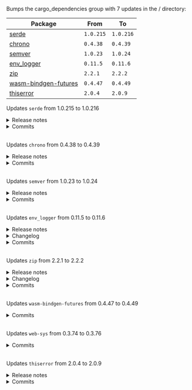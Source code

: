 Bumps the cargo_dependencies group with 7 updates in the / directory:

| Package | From | To |
| --- | --- | --- |
| [serde](https://github.com/serde-rs/serde) | `1.0.215` | `1.0.216` |
| [chrono](https://github.com/chronotope/chrono) | `0.4.38` | `0.4.39` |
| [semver](https://github.com/dtolnay/semver) | `1.0.23` | `1.0.24` |
| [env_logger](https://github.com/rust-cli/env_logger) | `0.11.5` | `0.11.6` |
| [zip](https://github.com/zip-rs/zip2) | `2.2.1` | `2.2.2` |
| [wasm-bindgen-futures](https://github.com/rustwasm/wasm-bindgen) | `0.4.47` | `0.4.49` |
| [thiserror](https://github.com/dtolnay/thiserror) | `2.0.4` | `2.0.9` |


Updates `serde` from 1.0.215 to 1.0.216
<details>
<summary>Release notes</summary>
<p><em>Sourced from <a href="https://github.com/serde-rs/serde/releases">serde's releases</a>.</em></p>
<blockquote>
<h2>v1.0.216</h2>
<ul>
<li>Mark all generated impls with #[automatically_derived] to exclude from code coverage (<a href="https://redirect.github.com/serde-rs/serde/issues/2866">#2866</a>, <a href="https://redirect.github.com/serde-rs/serde/issues/2868">#2868</a>, thanks <a href="https://github.com/tdittr"><code>@​tdittr</code></a>)</li>
</ul>
</blockquote>
</details>
<details>
<summary>Commits</summary>
<ul>
<li><a href="https://github.com/serde-rs/serde/commit/ad8dd4148b5fabf0d643d4de604a0616f2796506"><code>ad8dd41</code></a> Release 1.0.216</li>
<li><a href="https://github.com/serde-rs/serde/commit/f91d2ed9aef4d7e86171333ff745f40ee6e83692"><code>f91d2ed</code></a> Merge pull request <a href="https://redirect.github.com/serde-rs/serde/issues/2868">#2868</a> from dtolnay/automaticallyderived</li>
<li><a href="https://github.com/serde-rs/serde/commit/9497463718813e83b69db4343bb6e8db5f28441e"><code>9497463</code></a> Mark all generated trait impls as #[automatically_derived]</li>
<li><a href="https://github.com/serde-rs/serde/commit/46e9ecfcdd5216929ebcf29e76adc072412c5380"><code>46e9ecf</code></a> Merge pull request <a href="https://redirect.github.com/serde-rs/serde/issues/2866">#2866</a> from tdittr/mark-visitors-as-generated</li>
<li><a href="https://github.com/serde-rs/serde/commit/e9c399c822aad494ab1e935a95f1a591a99b44ad"><code>e9c399c</code></a> Mark generated <code>impl de::Visitor</code> blocks as <code>#[automatically_derived]</code></li>
<li><a href="https://github.com/serde-rs/serde/commit/b9dbfcb4ac3b7a663d9efc6eb1387c62302a6fb4"><code>b9dbfcb</code></a> Switch out fnv in favor of foldhash in test</li>
<li><a href="https://github.com/serde-rs/serde/commit/c270e27a4d37f008c199523f223843e8659b7fd9"><code>c270e27</code></a> Use BuildHasher instead of Hasher in collection macros</li>
<li><a href="https://github.com/serde-rs/serde/commit/0307f604ea5ca91de1f65d1db075d5cc5abb00ad"><code>0307f60</code></a> Resolve question_mark clippy lint in build script</li>
<li>See full diff in <a href="https://github.com/serde-rs/serde/compare/v1.0.215...v1.0.216">compare view</a></li>
</ul>
</details>
<br />

Updates `chrono` from 0.4.38 to 0.4.39
<details>
<summary>Release notes</summary>
<p><em>Sourced from <a href="https://github.com/chronotope/chrono/releases">chrono's releases</a>.</em></p>
<blockquote>
<h2>0.4.39</h2>
<h2>What's Changed</h2>
<ul>
<li><a href="https://redirect.github.com/chronotope/chrono/issues/1577">#1577</a>: Changed years_since documentation to match its implementation by <a href="https://github.com/Taxalo"><code>@​Taxalo</code></a> in <a href="https://redirect.github.com/chronotope/chrono/pull/1578">chronotope/chrono#1578</a></li>
<li>Remove obsolete weird feature guard by <a href="https://github.com/djc"><code>@​djc</code></a> in <a href="https://redirect.github.com/chronotope/chrono/pull/1582">chronotope/chrono#1582</a></li>
<li>Fix format::strftime docs link by <a href="https://github.com/frederikhors"><code>@​frederikhors</code></a> in <a href="https://redirect.github.com/chronotope/chrono/pull/1581">chronotope/chrono#1581</a></li>
<li>Fix micros (optional) limit in and_hms_micro_opt by <a href="https://github.com/qrilka"><code>@​qrilka</code></a> in <a href="https://redirect.github.com/chronotope/chrono/pull/1584">chronotope/chrono#1584</a></li>
<li>Update windows-bindgen requirement from 0.56 to 0.57 by <a href="https://github.com/dependabot"><code>@​dependabot</code></a> in <a href="https://redirect.github.com/chronotope/chrono/pull/1589">chronotope/chrono#1589</a></li>
<li>native/date: Improve DelayedFormat doc re Panics by <a href="https://github.com/behnam-oneschema"><code>@​behnam-oneschema</code></a> in <a href="https://redirect.github.com/chronotope/chrono/pull/1590">chronotope/chrono#1590</a></li>
<li>Fix typo in rustdoc of <code>from_timestamp_nanos()</code> by <a href="https://github.com/sgoll"><code>@​sgoll</code></a> in <a href="https://redirect.github.com/chronotope/chrono/pull/1591">chronotope/chrono#1591</a></li>
<li>Update windows-bindgen requirement from 0.57 to 0.58 by <a href="https://github.com/dependabot"><code>@​dependabot</code></a> in <a href="https://redirect.github.com/chronotope/chrono/pull/1594">chronotope/chrono#1594</a></li>
<li>docs: document century cutoff for %y by <a href="https://github.com/MarcoGorelli"><code>@​MarcoGorelli</code></a> in <a href="https://redirect.github.com/chronotope/chrono/pull/1598">chronotope/chrono#1598</a></li>
<li>Checked <code>NaiveWeek</code> methods by <a href="https://github.com/bragov4ik"><code>@​bragov4ik</code></a> in <a href="https://redirect.github.com/chronotope/chrono/pull/1600">chronotope/chrono#1600</a></li>
<li>Impl serde::Serialize and serde::Deserialize for TimeDelta by <a href="https://github.com/Awpteamoose"><code>@​Awpteamoose</code></a> in <a href="https://redirect.github.com/chronotope/chrono/pull/1599">chronotope/chrono#1599</a></li>
<li>Derive <code>PartialEq</code>,<code>Eq</code>,<code>Hash</code>,<code>Copy</code> and <code>Clone</code> on <code>NaiveWeek</code> by <a href="https://github.com/DSeeLP"><code>@​DSeeLP</code></a> in <a href="https://redirect.github.com/chronotope/chrono/pull/1618">chronotope/chrono#1618</a></li>
<li>Support ohos tzdata since ver.oh35 by <a href="https://github.com/MirageLyu"><code>@​MirageLyu</code></a> in <a href="https://redirect.github.com/chronotope/chrono/pull/1613">chronotope/chrono#1613</a></li>
<li>Use Formatter::pad (instead of write_str) for Weekdays by <a href="https://github.com/horazont"><code>@​horazont</code></a> in <a href="https://redirect.github.com/chronotope/chrono/pull/1621">chronotope/chrono#1621</a></li>
<li>Fix typos by <a href="https://github.com/szepeviktor"><code>@​szepeviktor</code></a> in <a href="https://redirect.github.com/chronotope/chrono/pull/1623">chronotope/chrono#1623</a></li>
<li>Fix comment. by <a href="https://github.com/khuey"><code>@​khuey</code></a> in <a href="https://redirect.github.com/chronotope/chrono/pull/1624">chronotope/chrono#1624</a></li>
<li>chore: add <code>#[inline]</code> to <code>num_days</code> by <a href="https://github.com/CommanderStorm"><code>@​CommanderStorm</code></a> in <a href="https://redirect.github.com/chronotope/chrono/pull/1627">chronotope/chrono#1627</a></li>
<li>fix typo by <a href="https://github.com/futreall"><code>@​futreall</code></a> in <a href="https://redirect.github.com/chronotope/chrono/pull/1633">chronotope/chrono#1633</a></li>
<li>Update mod.rs by <a href="https://github.com/donatik27"><code>@​donatik27</code></a> in <a href="https://redirect.github.com/chronotope/chrono/pull/1638">chronotope/chrono#1638</a></li>
</ul>
</blockquote>
</details>
<details>
<summary>Commits</summary>
<ul>
<li><a href="https://github.com/chronotope/chrono/commit/8b863490d88ba098038392c8aa930012ffd0c439"><code>8b86349</code></a> Bump version to 0.4.39</li>
<li><a href="https://github.com/chronotope/chrono/commit/33aaebfc35794553960ed86f77a47d1d16fab988"><code>33aaebf</code></a> Update mod.rs</li>
<li><a href="https://github.com/chronotope/chrono/commit/65c47f377d5e0a2505cbbff46c8eec5ff2a13da9"><code>65c47f3</code></a> Update CHANGELOG.md</li>
<li><a href="https://github.com/chronotope/chrono/commit/ca8232ff4e51cd918b3a9d84bdca8c466ded3cdc"><code>ca8232f</code></a> Update licenses for unicode-ident 1.0.14</li>
<li><a href="https://github.com/chronotope/chrono/commit/1456fa0977e054ae7bd893936a1cace2acc5d0e2"><code>1456fa0</code></a> Apply suggestions from clippy 1.83</li>
<li><a href="https://github.com/chronotope/chrono/commit/1c7567b34d9f45c1a694add4424efa5718d1f9df"><code>1c7567b</code></a> Bump codecov/codecov-action from 4 to 5</li>
<li><a href="https://github.com/chronotope/chrono/commit/f9ffd6fbde2a2dbc02d42afdcbec5da84ba4e1e0"><code>f9ffd6f</code></a> add <code>#[inline]</code> to <code>num_days</code></li>
<li><a href="https://github.com/chronotope/chrono/commit/7974c60649351553e57727ea02f88b66f8835f0e"><code>7974c60</code></a> Fix comment.</li>
<li><a href="https://github.com/chronotope/chrono/commit/77d50b1fc1e28d592346532620c07622da3aa5d7"><code>77d50b1</code></a> Fix typos</li>
<li><a href="https://github.com/chronotope/chrono/commit/771c0477bf4fa3febc74f3c8cd8e7a25d9463a5c"><code>771c047</code></a> Use Formatter::pad (instead of write_str) for Weekdays</li>
<li>Additional commits viewable in <a href="https://github.com/chronotope/chrono/compare/v0.4.38...v0.4.39">compare view</a></li>
</ul>
</details>
<br />

Updates `semver` from 1.0.23 to 1.0.24
<details>
<summary>Release notes</summary>
<p><em>Sourced from <a href="https://github.com/dtolnay/semver/releases">semver's releases</a>.</em></p>
<blockquote>
<h2>1.0.24</h2>
<ul>
<li>Optimize Ord impls for semver::Prerelease and semver::BuildMetadata (<a href="https://redirect.github.com/dtolnay/semver/issues/328">#328</a>, thanks <a href="https://github.com/Eh2406"><code>@​Eh2406</code></a>)</li>
</ul>
</blockquote>
</details>
<details>
<summary>Commits</summary>
<ul>
<li><a href="https://github.com/dtolnay/semver/commit/6f4069dd66f437361631d076b4226dc540a08d12"><code>6f4069d</code></a> Release 1.0.24</li>
<li><a href="https://github.com/dtolnay/semver/commit/d03aba3a5126baffaecf285648fad0297a1449d7"><code>d03aba3</code></a> Touch up PR 328</li>
<li><a href="https://github.com/dtolnay/semver/commit/238757dae165ecd6b3fdcb8ab555bf9036234bf2"><code>238757d</code></a> Merge pull request <a href="https://redirect.github.com/dtolnay/semver/issues/328">#328</a> from Eh2406/master</li>
<li><a href="https://github.com/dtolnay/semver/commit/75856ef55b34f0201392b196bf4ad12e04610790"><code>75856ef</code></a> faster Ord when Eq</li>
<li><a href="https://github.com/dtolnay/semver/commit/89504eb28ca03d3f5f62d42e0f31e841b7635984"><code>89504eb</code></a> Prevent upload-artifact step from causing CI failure</li>
<li><a href="https://github.com/dtolnay/semver/commit/d1b17a9a09ede77e534e5947bb2845f0913461b1"><code>d1b17a9</code></a> Upload CI Cargo.lock for reproducing failures</li>
<li><a href="https://github.com/dtolnay/semver/commit/4ea60ae121bf0c8c5ad7e7aa5a9f663f305b7400"><code>4ea60ae</code></a> Resolve doc_lazy_continuation clippy lint</li>
<li><a href="https://github.com/dtolnay/semver/commit/f96f9d8b6f959ff72336ef74020782c5f237d62d"><code>f96f9d8</code></a> Merge pull request <a href="https://redirect.github.com/dtolnay/semver/issues/319">#319</a> from dtolnay/docsrs</li>
<li><a href="https://github.com/dtolnay/semver/commit/fc5c98dba460b3ec2a6175e84e0dd4497d32ef30"><code>fc5c98d</code></a> Rely on docs.rs to define --cfg=docsrs by default</li>
<li>See full diff in <a href="https://github.com/dtolnay/semver/compare/1.0.23...1.0.24">compare view</a></li>
</ul>
</details>
<br />

Updates `env_logger` from 0.11.5 to 0.11.6
<details>
<summary>Release notes</summary>
<p><em>Sourced from <a href="https://github.com/rust-cli/env_logger/releases">env_logger's releases</a>.</em></p>
<blockquote>
<h2>v0.11.6</h2>
<h2>[0.11.6] - 2024-12-20</h2>
<h3>Features</h3>
<ul>
<li>Opt-in file and line rendering</li>
</ul>
</blockquote>
</details>
<details>
<summary>Changelog</summary>
<p><em>Sourced from <a href="https://github.com/rust-cli/env_logger/blob/main/CHANGELOG.md">env_logger's changelog</a>.</em></p>
<blockquote>
<h2>[0.11.6] - 2024-12-20</h2>
<h3>Features</h3>
<ul>
<li>Opt-in file and line rendering</li>
</ul>
</blockquote>
</details>
<details>
<summary>Commits</summary>
<ul>
<li><a href="https://github.com/rust-cli/env_logger/commit/dc1a01a79729d9a43f9dfaf32080c5e7bdf05090"><code>dc1a01a</code></a> chore: Release</li>
<li><a href="https://github.com/rust-cli/env_logger/commit/65f81b3b6bcac25ce3de08187579ba38d0ea34f5"><code>65f81b3</code></a> docs: Update changelog</li>
<li><a href="https://github.com/rust-cli/env_logger/commit/77425992f658d00d41aafc29b3bc7cb2e93e0f80"><code>7742599</code></a> Merge pull request <a href="https://redirect.github.com/rust-cli/env_logger/issues/345">#345</a> from EriKWDev/main</li>
<li><a href="https://github.com/rust-cli/env_logger/commit/59229bce5331f23b021633a1c991672c93e0ec83"><code>59229bc</code></a> fix: Test result of everything enabled has changed</li>
<li><a href="https://github.com/rust-cli/env_logger/commit/b0d4760955fcfe30a4e4314fe0f1ba9952650855"><code>b0d4760</code></a> spelling + field names</li>
<li><a href="https://github.com/rust-cli/env_logger/commit/1bad1f59d73240de26cd6e632bb4cce4541ba0e1"><code>1bad1f5</code></a> feature: ability to display source file path and line number with default for...</li>
<li><a href="https://github.com/rust-cli/env_logger/commit/cc97bf76e37f72993553187434e7fcbeb62c8478"><code>cc97bf7</code></a> chore(deps): Update Rust Stable to v1.83 (<a href="https://redirect.github.com/rust-cli/env_logger/issues/343">#343</a>)</li>
<li><a href="https://github.com/rust-cli/env_logger/commit/240cd21de5b8b506f34dc8fdfbcaf49a73fb91c9"><code>240cd21</code></a> style: Make clippy happy</li>
<li><a href="https://github.com/rust-cli/env_logger/commit/da7ff822598df812102c56e5d0329c79d7bfa60b"><code>da7ff82</code></a> chore: Update from _rust template</li>
<li><a href="https://github.com/rust-cli/env_logger/commit/ab1d8549459a8f38897aa065a300279ead1019e4"><code>ab1d854</code></a> chore(deps): Update Rust crate snapbox to v0.6.20 (<a href="https://redirect.github.com/rust-cli/env_logger/issues/342">#342</a>)</li>
<li>Additional commits viewable in <a href="https://github.com/rust-cli/env_logger/compare/v0.11.5...v0.11.6">compare view</a></li>
</ul>
</details>
<br />

Updates `zip` from 2.2.1 to 2.2.2
<details>
<summary>Release notes</summary>
<p><em>Sourced from <a href="https://github.com/zip-rs/zip2/releases">zip's releases</a>.</em></p>
<blockquote>
<h2>v2.2.2</h2>
<h3><!-- raw HTML omitted -->🐛 Bug Fixes</h3>
<ul>
<li>rewrite the EOCD/EOCD64 detection to fix extreme performance regression (<a href="https://redirect.github.com/zip-rs/zip2/issues/247">#247</a>)</li>
</ul>
</blockquote>
</details>
<details>
<summary>Changelog</summary>
<p><em>Sourced from <a href="https://github.com/zip-rs/zip2/blob/master/CHANGELOG.md">zip's changelog</a>.</em></p>
<blockquote>
<h2><a href="https://github.com/zip-rs/zip2/compare/v2.2.1...v2.2.2">2.2.2</a> - 2024-12-16</h2>
<h3><!-- raw HTML omitted -->🐛 Bug Fixes</h3>
<ul>
<li>rewrite the EOCD/EOCD64 detection to fix extreme performance regression (<a href="https://redirect.github.com/zip-rs/zip2/issues/247">#247</a>)</li>
</ul>
</blockquote>
</details>
<details>
<summary>Commits</summary>
<ul>
<li><a href="https://github.com/zip-rs/zip2/commit/e074e09b83df2406ebc904200c1a4dc94345d7db"><code>e074e09</code></a> chore: release v2.2.2 (<a href="https://redirect.github.com/zip-rs/zip2/issues/270">#270</a>)</li>
<li><a href="https://github.com/zip-rs/zip2/commit/33c71ccc80f0eee0922aabdc681d257a5f753d07"><code>33c71cc</code></a> fix: rewrite the EOCD/EOCD64 detection to fix extreme performance regression ...</li>
<li><a href="https://github.com/zip-rs/zip2/commit/810d18a9a1bad3fad55de989d5cd90d51a23d3cf"><code>810d18a</code></a> deps: Relax dependency versions (<a href="https://redirect.github.com/zip-rs/zip2/issues/243">#243</a>)</li>
<li>See full diff in <a href="https://github.com/zip-rs/zip2/compare/v2.2.1...v2.2.2">compare view</a></li>
</ul>
</details>
<br />

Updates `wasm-bindgen-futures` from 0.4.47 to 0.4.49
<details>
<summary>Commits</summary>
<ul>
<li>See full diff in <a href="https://github.com/rustwasm/wasm-bindgen/commits">compare view</a></li>
</ul>
</details>
<br />

Updates `web-sys` from 0.3.74 to 0.3.76
<details>
<summary>Commits</summary>
<ul>
<li>See full diff in <a href="https://github.com/rustwasm/wasm-bindgen/commits">compare view</a></li>
</ul>
</details>
<br />

Updates `thiserror` from 2.0.4 to 2.0.9
<details>
<summary>Release notes</summary>
<p><em>Sourced from <a href="https://github.com/dtolnay/thiserror/releases">thiserror's releases</a>.</em></p>
<blockquote>
<h2>2.0.9</h2>
<ul>
<li>Work around <code>missing_inline_in_public_items</code> clippy restriction being triggered in macro-generated code (<a href="https://redirect.github.com/dtolnay/thiserror/issues/404">#404</a>)</li>
</ul>
<h2>2.0.8</h2>
<ul>
<li>Improve support for macro-generated <code>derive(Error)</code> call sites (<a href="https://redirect.github.com/dtolnay/thiserror/issues/399">#399</a>)</li>
</ul>
<h2>2.0.7</h2>
<ul>
<li>Work around conflict with #[deny(clippy::allow_attributes)] (<a href="https://redirect.github.com/dtolnay/thiserror/issues/397">#397</a>, thanks <a href="https://github.com/zertosh"><code>@​zertosh</code></a>)</li>
</ul>
<h2>2.0.6</h2>
<ul>
<li>Suppress deprecation warning on generated From impls (<a href="https://redirect.github.com/dtolnay/thiserror/issues/396">#396</a>)</li>
</ul>
<h2>2.0.5</h2>
<ul>
<li>Prevent deprecation warning on generated impl for deprecated type (<a href="https://redirect.github.com/dtolnay/thiserror/issues/394">#394</a>)</li>
</ul>
</blockquote>
</details>
<details>
<summary>Commits</summary>
<ul>
<li><a href="https://github.com/dtolnay/thiserror/commit/c535cecb6f8d98cbdc72f526fc4c8a8ae826e2a3"><code>c535cec</code></a> Release 2.0.9</li>
<li><a href="https://github.com/dtolnay/thiserror/commit/0a0516db7382a18212574dd0d04dceabe7d77b2d"><code>0a0516d</code></a> Merge pull request <a href="https://redirect.github.com/dtolnay/thiserror/issues/404">#404</a> from dtolnay/fromfn</li>
<li><a href="https://github.com/dtolnay/thiserror/commit/e5169bb127f835d5fc390a5ca9acd673d075e21e"><code>e5169bb</code></a> Unspan From impl contents</li>
<li><a href="https://github.com/dtolnay/thiserror/commit/c0083752681756b7ad1aae2e6a15717d3d27118d"><code>c008375</code></a> FIx typo in ui test</li>
<li><a href="https://github.com/dtolnay/thiserror/commit/2bd29821f4ea339c60edfcf4734499d68128eb2e"><code>2bd2982</code></a> Release 2.0.8</li>
<li><a href="https://github.com/dtolnay/thiserror/commit/a7de3ab22d01922e050aad4202d71a4bfb577598"><code>a7de3ab</code></a> Merge pull request <a href="https://redirect.github.com/dtolnay/thiserror/issues/399">#399</a> from dtolnay/respan</li>
<li><a href="https://github.com/dtolnay/thiserror/commit/f1243a0ceb1c596f808c8df8d1240ed301135a1b"><code>f1243a0</code></a> Fix spans on macro-generated bindings and format variables</li>
<li><a href="https://github.com/dtolnay/thiserror/commit/6a07345135802344616a09584c94e2f4bbceb466"><code>6a07345</code></a> Add regression test for issue 398</li>
<li><a href="https://github.com/dtolnay/thiserror/commit/9c0f2d230da33dfec248d48d82c25a2ad19e6129"><code>9c0f2d2</code></a> Release 2.0.7</li>
<li><a href="https://github.com/dtolnay/thiserror/commit/2deec96fc0de605d114d3860f29d1d066ad4151e"><code>2deec96</code></a> Merge pull request 397 from zertosh/from_allow_expect</li>
<li>Additional commits viewable in <a href="https://github.com/dtolnay/thiserror/compare/2.0.4...2.0.9">compare view</a></li>
</ul>
</details>
<br />

